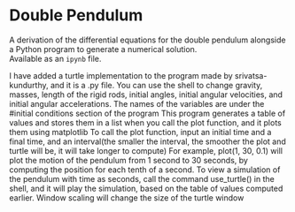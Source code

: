 # Double Pendulum
A derivation of the differential equations for the double pendulum alongside a Python program to generate a numerical solution.  
Available as an ```ipynb``` file.

I have added a turtle implementation to the program made by srivatsa-kundurthy, and it is a .py file.
You can use the shell to change gravity, masses, length of the rigid rods, initial angles, initial angular velocities, and initial angular accelerations. The names of the variables are under the #initial conditions section of the program
This program generates a table of values and stores them in a list when you call the plot function, and it plots them using matplotlib
To call the plot function, input an initial time and a final time, and an interval(the smaller the interval, the smoother the plot and turtle will be, it will take longer to compute)
For example, plot(1, 30, 0.1) will plot the motion of the pendulum from 1 second to 30 seconds, by computing the position for each tenth of a second.
To view a simulation of the pendulum with time as seconds, call the command use_turtle() in the shell, and it will play the simulation, based on the table of values computed earlier.
Window scaling will change the size of the turtle window
